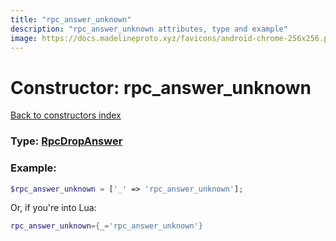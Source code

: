 ```yaml
---
title: "rpc_answer_unknown"
description: "rpc_answer_unknown attributes, type and example"
image: https://docs.madelineproto.xyz/favicons/android-chrome-256x256.png
---
```

# Constructor: rpc\_answer\_unknown  
[Back to constructors index](index.md)






### Type: [RpcDropAnswer](../types/RpcDropAnswer.md)


### Example:

```php
$rpc_answer_unknown = ['_' => 'rpc_answer_unknown'];
```  


Or, if you're into Lua:

```lua
rpc_answer_unknown={_='rpc_answer_unknown'}

```


